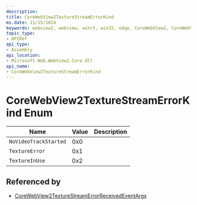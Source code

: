 ```yaml
---
description: 
title: CoreWebView2TextureStreamErrorKind
ms.date: 11/15/2024
keywords: webview2, webview, winrt, win32, edge, CoreWebView2, CoreWebView2Controller, browser control, edge html, CoreWebView2TextureStreamErrorKind
topic_type:
- APIRef
api_type:
- Assembly
api_location:
- Microsoft.Web.WebView2.Core.dll
api_name:
- CoreWebView2TextureStreamErrorKind
---
```


# CoreWebView2TextureStreamErrorKind Enum

| Name |  Value | Description |
|--|--|--|
|`NoVideoTrackStarted` | 0x0  |  |
|`TextureError` | 0x1  |  |
|`TextureInUse` | 0x2  |  |


## Referenced by

- [CoreWebView2TextureStreamErrorReceivedEventArgs](corewebview2texturestreamerrorreceivedeventargs.md)
